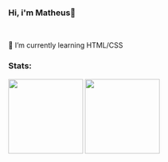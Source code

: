<div>
<h3>Hi, i'm Matheus👋</h3>
  <br>
  <p>📖 I’m currently learning HTML/CSS</p>
</div>
<div>
  <h3> Stats: </h3>
  <img height="150em" src="https://github-readme-stats.vercel.app/api?username=Mathelzu&theme=material-palenight&show_icons=true"/>
   <img height="150em" src="https://github-readme-stats.vercel.app/api/top-langs/?username=Mathelzu&layout=compact&langs_count=7&theme=dracula"/>
</div>

